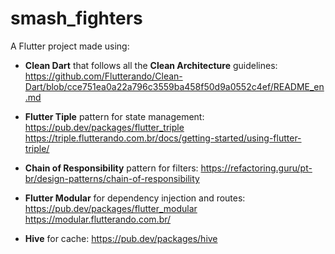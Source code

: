 # smash_fighters

A Flutter project made using:
- **Clean Dart** that follows all the **Clean Architecture** guidelines:
https://github.com/Flutterando/Clean-Dart/blob/cce751ea0a22a796c3559ba458f50d9a0552c4ef/README_en.md

- **Flutter Tiple** pattern for state management:  
https://pub.dev/packages/flutter_triple
https://triple.flutterando.com.br/docs/getting-started/using-flutter-triple/

- **Chain of Responsibility** pattern for filters: 
https://refactoring.guru/pt-br/design-patterns/chain-of-responsibility

- **Flutter Modular** for dependency injection and routes:
https://pub.dev/packages/flutter_modular
https://modular.flutterando.com.br/

- **Hive** for cache:
https://pub.dev/packages/hive
